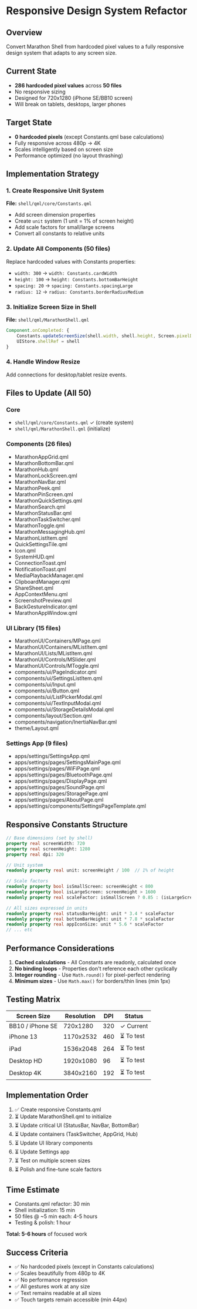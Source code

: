 # Responsive Design System Refactor

## Overview

Convert Marathon Shell from hardcoded pixel values to a fully responsive design system that adapts to any screen size.

## Current State

- **286 hardcoded pixel values** across **50 files**
- No responsive sizing
- Designed for 720x1280 (iPhone SE/BB10 screen)
- Will break on tablets, desktops, larger phones

## Target State

- **0 hardcoded pixels** (except Constants.qml base calculations)
- Fully responsive across 480p → 4K
- Scales intelligently based on screen size
- Performance optimized (no layout thrashing)

## Implementation Strategy

###  1. Create Responsive Unit System

**File:** `shell/qml/core/Constants.qml`

- Add screen dimension properties
- Create `unit` system (1 unit = 1% of screen height)
- Add scale factors for small/large screens
- Convert all constants to relative units

### 2. Update All Components (50 files)

Replace hardcoded values with Constants properties:

- `width: 300` → `width: Constants.cardWidth`
- `height: 100` → `height: Constants.bottomBarHeight`
- `spacing: 20` → `spacing: Constants.spacingLarge`
- `radius: 12` → `radius: Constants.borderRadiusMedium`

### 3. Initialize Screen Size in Shell

**File:** `shell/qml/MarathonShell.qml`

```qml
Component.onCompleted: {
    Constants.updateScreenSize(shell.width, shell.height, Screen.pixelDensity * 25.4)
    UIStore.shellRef = shell
}
```

### 4. Handle Window Resize

Add connections for desktop/tablet resize events.

## Files to Update (All 50)

### Core
- `shell/qml/core/Constants.qml` ✓ (create system)
- `shell/qml/MarathonShell.qml` (initialize)

### Components (26 files)
- MarathonAppGrid.qml
- MarathonBottomBar.qml
- MarathonHub.qml
- MarathonLockScreen.qml
- MarathonNavBar.qml
- MarathonPeek.qml
- MarathonPinScreen.qml
- MarathonQuickSettings.qml
- MarathonSearch.qml
- MarathonStatusBar.qml
- MarathonTaskSwitcher.qml
- MarathonToggle.qml
- MarathonMessagingHub.qml
- MarathonListItem.qml
- QuickSettingsTile.qml
- Icon.qml
- SystemHUD.qml
- ConnectionToast.qml
- NotificationToast.qml
- MediaPlaybackManager.qml
- ClipboardManager.qml
- ShareSheet.qml
- AppContextMenu.qml
- ScreenshotPreview.qml
- BackGestureIndicator.qml
- MarathonAppWindow.qml

### UI Library (15 files)
- MarathonUI/Containers/MPage.qml
- MarathonUI/Containers/MListItem.qml
- MarathonUI/Lists/MListItem.qml
- MarathonUI/Controls/MSlider.qml
- MarathonUI/Controls/MToggle.qml
- components/ui/PageIndicator.qml
- components/ui/SettingsListItem.qml
- components/ui/Input.qml
- components/ui/Button.qml
- components/ui/ListPickerModal.qml
- components/ui/TextInputModal.qml
- components/ui/StorageDetailsModal.qml
- components/layout/Section.qml
- components/navigation/InertiaNavBar.qml
- theme/Layout.qml

### Settings App (9 files)
- apps/settings/SettingsApp.qml
- apps/settings/pages/SettingsMainPage.qml
- apps/settings/pages/WiFiPage.qml
- apps/settings/pages/BluetoothPage.qml
- apps/settings/pages/DisplayPage.qml
- apps/settings/pages/SoundPage.qml
- apps/settings/pages/StoragePage.qml
- apps/settings/pages/AboutPage.qml
- apps/settings/components/SettingsPageTemplate.qml

## Responsive Constants Structure

```qml
// Base dimensions (set by shell)
property real screenWidth: 720
property real screenHeight: 1280
property real dpi: 320

// Unit system
readonly property real unit: screenHeight / 100  // 1% of height

// Scale factors
readonly property bool isSmallScreen: screenHeight < 800
readonly property bool isLargeScreen: screenHeight > 1600
readonly property real scaleFactor: isSmallScreen ? 0.85 : (isLargeScreen ? 1.15 : 1.0)

// All sizes expressed in units
readonly property real statusBarHeight: unit * 3.4 * scaleFactor
readonly property real bottomBarHeight: unit * 7.8 * scaleFactor
readonly property real appIconSize: unit * 5.6 * scaleFactor
// ... etc
```

## Performance Considerations

1. **Cached calculations** - All Constants are readonly, calculated once
2. **No binding loops** - Properties don't reference each other cyclically
3. **Integer rounding** - Use `Math.round()` for pixel-perfect rendering
4. **Minimum sizes** - Use `Math.max()` for borders/thin lines (min 1px)

## Testing Matrix

| Screen Size | Resolution | DPI | Status |
|-------------|------------|-----|--------|
| BB10 / iPhone SE | 720x1280 | 320 | ✓ Current |
| iPhone 13 | 1170x2532 | 460 | ⏳ To test |
| iPad | 1536x2048 | 264 | ⏳ To test |
| Desktop HD | 1920x1080 | 96 | ⏳ To test |
| Desktop 4K | 3840x2160 | 192 | ⏳ To test |

## Implementation Order

1. ✅ Create responsive Constants.qml
2. ⏳ Update MarathonShell.qml to initialize
3. ⏳ Update critical UI (StatusBar, NavBar, BottomBar)
4. ⏳ Update containers (TaskSwitcher, AppGrid, Hub)
5. ⏳ Update UI library components
6. ⏳ Update Settings app
7. ⏳ Test on multiple screen sizes
8. ⏳ Polish and fine-tune scale factors

## Time Estimate

- Constants.qml refactor: 30 min
- Shell initialization: 15 min
- 50 files @ ~5 min each: 4-5 hours
- Testing & polish: 1 hour

**Total: 5-6 hours** of focused work

## Success Criteria

- ✅ No hardcoded pixels (except in Constants calculations)
- ✅ Scales beautifully from 480p to 4K
- ✅ No performance regression
- ✅ All gestures work at any size
- ✅ Text remains readable at all sizes
- ✅ Touch targets remain accessible (min 44px)

